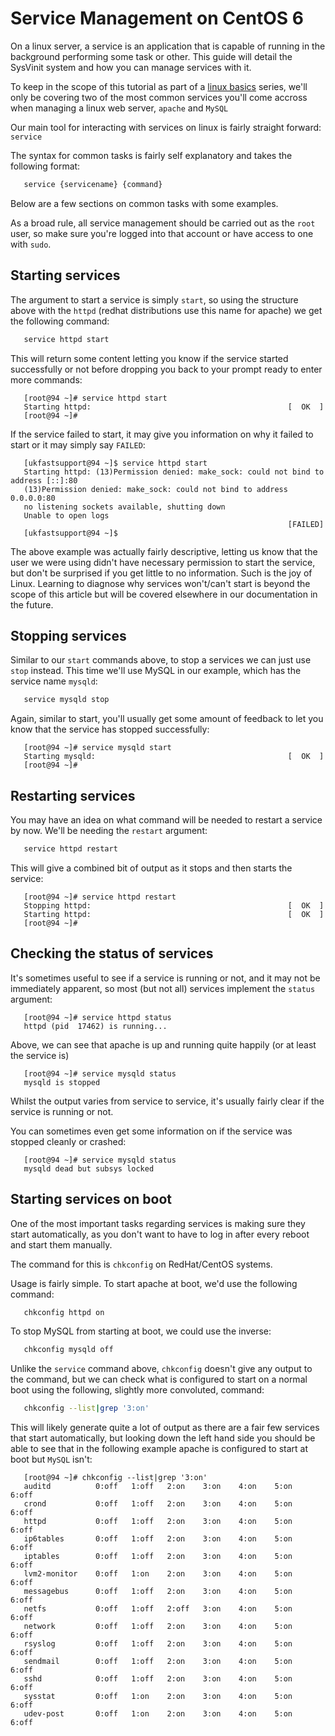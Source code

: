 # Service Management on CentOS 6

On a linux server, a service is an application that is capable of running in the background performing some task or other. This guide will detail the SysVinit system and how you can manage services with it.

To keep in the scope of this tutorial as part of a [linux basics](/linux/basics/) series, we'll only be covering two of the most common services you'll come accross when managing a linux web server, `apache` and `MySQL`


Our main tool for interacting with services on linux is fairly straight forward: `service`

The syntax for common tasks is fairly self explanatory and takes the following format:

```bash
   service {servicename} {command}
```

Below are a few sections on common tasks with some examples.

As a broad rule, all service management should be carried out as the `root` user, so make sure you're logged into that account or have access to one with `sudo`.

## Starting services

The argument to start a service is simply `start`, so using the structure above with the `httpd` (redhat distributions use this name for apache) we get the following command:

```bash
   service httpd start
```

This will return some content letting you know if the service started successfully or not before dropping you back to your prompt ready to enter more commands:

```console
   [root@94 ~]# service httpd start
   Starting httpd:                                            [  OK  ]
   [root@94 ~]#
```

If the service failed to start, it may give you information on why it failed to start or it may simply say `FAILED`:

```console
   [ukfastsupport@94 ~]$ service httpd start
   Starting httpd: (13)Permission denied: make_sock: could not bind to address [::]:80
   (13)Permission denied: make_sock: could not bind to address 0.0.0.0:80
   no listening sockets available, shutting down
   Unable to open logs
                                                              [FAILED]
   [ukfastsupport@94 ~]$
```

The above example was actually fairly descriptive, letting us know that the user we were using didn't have necessary permission to start the service, but don't be surprised if you get little to no information. Such is the joy of Linux. Learning to diagnose why services won't/can't start is beyond the scope of this article but will be covered elsewhere in our documentation in the future.

## Stopping services

Similar to our `start` commands above, to stop a services we can just use `stop` instead. This time we'll use MySQL in our example, which has the service name `mysqld`:

```bash
   service mysqld stop
```

Again, similar to start, you'll usually get some amount of feedback to let you know that the service has stopped successfully:

```console
   [root@94 ~]# service mysqld start
   Starting mysqld:                                           [  OK  ]
   [root@94 ~]#
```

## Restarting services

You may have an idea on what command will be needed to restart a service by now. We'll be needing the `restart` argument:

```bash
   service httpd restart
```

This will give a combined bit of output as it stops and then starts the service:

```console
   [root@94 ~]# service httpd restart
   Stopping httpd:                                            [  OK  ]
   Starting httpd:                                            [  OK  ]
   [root@94 ~]#
```   

## Checking the status of services

It's sometimes useful to see if a service is running or not, and it may not be immediately apparent, so most (but not all) services implement the `status` argument:

```console
   [root@94 ~]# service httpd status
   httpd (pid  17462) is running...
```

Above, we can see that apache is up and running quite happily (or at least the service is)

```console
   [root@94 ~]# service mysqld status
   mysqld is stopped
```

Whilst the output varies from service to service, it's usually fairly clear if the service is running or not.

You can sometimes even get some information on if the service was stopped cleanly or crashed:

```console
   [root@94 ~]# service mysqld status
   mysqld dead but subsys locked
```

## Starting services on boot

One of the most important tasks regarding services is making sure they start automatically, as you don't want to have to log in after every reboot and start them manually.

The command for this is `chkconfig` on RedHat/CentOS systems.

Usage is fairly simple. To start apache at boot, we'd use the following command:

```bash
   chkconfig httpd on
```

To stop MySQL from starting at boot, we could use the inverse:

```bash
   chkconfig mysqld off
```

Unlike the `service` command above, `chkconfig` doesn't give any output to the command, but we can check what is configured to start on a normal boot using the following, slightly more convoluted, command:

```bash
   chkconfig --list|grep '3:on'
```

This will likely generate quite a lot of output as there are a fair few services that start automatically, but looking down the left hand side you should be able to see that in the following example apache is configured to start at boot but `MySQL` isn't:

```console
   [root@94 ~]# chkconfig --list|grep '3:on'
   auditd          0:off   1:off   2:on    3:on    4:on    5:on    6:off
   crond           0:off   1:off   2:on    3:on    4:on    5:on    6:off
   httpd           0:off   1:off   2:on    3:on    4:on    5:on    6:off
   ip6tables       0:off   1:off   2:on    3:on    4:on    5:on    6:off
   iptables        0:off   1:off   2:on    3:on    4:on    5:on    6:off
   lvm2-monitor    0:off   1:on    2:on    3:on    4:on    5:on    6:off
   messagebus      0:off   1:off   2:on    3:on    4:on    5:on    6:off
   netfs           0:off   1:off   2:off   3:on    4:on    5:on    6:off
   network         0:off   1:off   2:on    3:on    4:on    5:on    6:off
   rsyslog         0:off   1:off   2:on    3:on    4:on    5:on    6:off
   sendmail        0:off   1:off   2:on    3:on    4:on    5:on    6:off
   sshd            0:off   1:off   2:on    3:on    4:on    5:on    6:off
   sysstat         0:off   1:on    2:on    3:on    4:on    5:on    6:off
   udev-post       0:off   1:on    2:on    3:on    4:on    5:on    6:off
```
